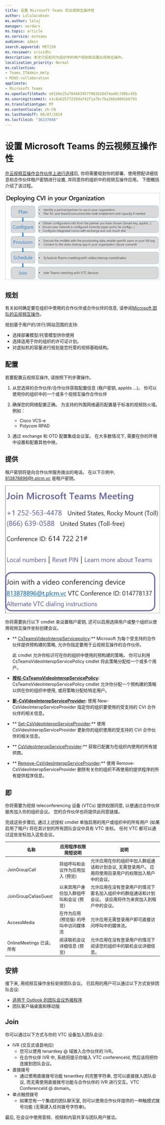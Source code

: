 ```yaml
---
title: 设置 Microsoft Teams 的云视频互操作性
author: LolaJacobsen
ms.author: lolaj
manager: serdars
ms.topic: article
ms.service: msteams
audience: admin
search.appverid: MET150
ms.reviewer: srividhc
description: 本文介绍如何为组织中的用户规划和设置云视频互操作。
localization_priority: Normal
ms.collection:
- Teams_ITAdmin_Help
- M365-collaboration
appliesto:
- Microsoft Teams
ms.openlocfilehash: e91b0e25a7844634577083b26d74a48c788bc45b
ms.sourcegitcommit: e1c8a62577229daf42f1a7bcfba268a9001bb791
ms.translationtype: MT
ms.contentlocale: zh-CN
ms.lasthandoff: 08/07/2019
ms.locfileid: "36237048"
---
```

# <a name="set-up-cloud-video-interop-for-microsoft-teams"></a>设置 Microsoft Teams 的云视频互操作性

[在云视频互操作合作伙伴上进行选择](cloud-video-interop.md)后, 你将需要规划你的部署、使用预配详细信息和合作伙伴租户密钥进行设置, 并同意你的组织中的视频互操作应用。 下图概括介绍了该过程。 

![在组织中部署 CVI](media/deploying-cvi.png)

## <a name="plan"></a>规划

有关如何确定要在组织中使用的合作伙伴或合作伙伴的信息, 请参阅[Microsoft 团队的云视频互操作](cloud-video-interop.md)。 

规划基于用户的/并行/网站范围的支持: 

- 选择部署模型/托管模型供你使用
- 选择适用于你的组织的许可证计划。 
- 对虚拟机的容量进行规划是您托管的视频基础结构。

## <a name="configure"></a>配置 

若要配置云视频互操作, 请按照下列步骤操作。 

1. 从您选择的合作伙伴/合作伙伴获取配置信息 (租户密钥, appIds ...)。 你可以使用你的组织中的一个或多个视频互操作合作伙伴 

2. 确保您的网络配置正确。 为支持的外围网络遍历配置基于标准的视频防火墙。 例如： 
    - Cisco VCS-e                  
    - Polycom RPAD

3. 通过 exchange 和 OTD 配置集成会议室。 在大多数情况下, 需要在你的环境中设置和配置其他中继。


## <a name="provision"></a>提供
 
租户密钥将是向合作伙伴服务拨出的电话。 在以下示例中, 813878896@t.plcm.vc 是租户密钥。 

![租户密钥示例](media/tenant-key-example.png) 

你将需要执行以下 cmdlet 来设置租户密钥, 还可以启用选择用户或整个组织以使用视频互操作坐标创建会议。

 
- ** [CsTeamsVideoInteropServicepolicy](https://docs.microsoft.com/powershell/module/skype/get-csteamsvideointeropservicepolicy):** Microsoft 为每个受支持的合作伙伴提供预构建的策略, 允许你指定要用于云视频互操作的合作伙伴。

    此 cmdlet 允许你标识可在你的组织中使用的预构建的策略。 你可以利用 CsTeamsVideoInteropServicePolicy cmdlet 将此策略分配给一个或多个用户。
 
- **[授权-CsTeamsVideoInteropServicePolicy](https://docs.microsoft.com/powershell/module/skype/grant-csteamsvideointeropservicepolicy):** CsTeamsVideoInteropServicePolicy cmdlet 允许你分配一个预构建的策略以供在你的组织中使用, 或将策略分配给特定用户。
 
- **[新-CsVideoInteropServiceProvider](https://docs.microsoft.com/powershell/module/skype/new-csvideointeropserviceprovider):** 使用 New-CsVideoInteropServiceProvider 指定你的组织要使用的受支持的 CVI 合作伙伴的相关信息。
 
- ** [Set-CsVideoInteropServiceProvider](https://docs.microsoft.com/powershell/module/skype/set-csvideointeropserviceprovider):** 使用 CsVideoInteropServiceProvider 更新你的组织使用的受支持的 CVI 合作伙伴的相关信息。
 
- ** [CsVideoInteropServiceProvider](https://docs.microsoft.com/powershell/module/skype/get-csvideointeropserviceprovider):** 获取已配置为在组织内使用的所有提供商。
 
- ** [Remove-CsVideoInteropServiceProvider](https://docs.microsoft.com/powershell/module/skype/remove-csvideointeropserviceprovider):** 使用 Remove-CsVideoInteropServiceProvider 删除有关你的组织不再使用的提供程序的所有提供程序信息。  
 
## <a name="consent"></a>即

你将需要为视频 teleconferencing 设备 (VTCs) 提供权限同意, 以便通过合作伙伴服务加入你的组织会议。 您的合作伙伴也将提供此同意链接。  
 
完成这些步骤后, 通过上述授权 cmdlet 单独启用的用户或组织中的所有用户 (如果启用了租户) 将在其计划的所有团队会议中具有 VTC 坐标。 任何 VTC 都可以通过这些坐标加入这些会议。


|名称|应用程序权限简短说明| 说明|
|--|--|---|
|JoinGroupCall|将组呼叫和会议作为应用加入 (预览)|允许应用在你的组织中加入群组通话和计划会议, 无需登录用户。  应用将使用目录用户的权限加入租户中的会议。|
|JoinGroupCallasGuest|以来宾用户身份加入群组呼叫和会议 (预览)|允许应用在没有登录用户的情况下匿名加入组织中的群组通话和计划会议。  该应用将作为来宾加入到租户中的会议。|
|AccessMedia|在作为应用 (预览版) 的呼叫中访问媒体流|允许应用无需登录用户即可直接访问呼叫中的媒体流。|
|OnlineMeetings 已读。所有|阅读联机会议详细信息 (预览)|允许应用在没有登录用户的情况下阅读您的组织中的联机会议详细信息。|

## <a name="schedule"></a>安排

接下来, 用视频互操作坐标安排团队会议。 已启用的用户可以通过以下方式安排团队会议:
- [适用于 Outlook 的团队会议外接程序](teams-add-in-for-outlook.md)
- 团队客户端桌面和移动版


## <a name="join"></a>Join

你可以通过以下方式与你的 VTC 设备加入团队会议:
 
- IVR (交互式语音响应)
    - 您可以使用 tenantkey @ 域拨入合作伙伴的 IVR。 
    - 在合作伙伴 IVR 中, 系统将提示你输入 VTC conferenceId, 然后该将把你连接到团队会议。
- 直接拨号
    - 通过使用直接拨号功能 tenantkey 的完整字符串, 您可以直接拨入团队会议, 而无需使用直接拨号功能与合作伙伴的 IVR 进行交互。VTC ConferenceId @ domain。
- 单点触控拨号
    - 如果您有一个集成的团队聊天室, 则可以使用合作伙伴提供的一种触摸式拨号功能 (无需键入任何拨号字符串)。

最后, 在会议中使用音频、视频和内容共享与团队用户接洽。 